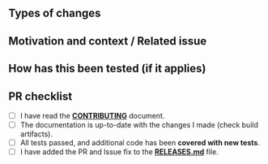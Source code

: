 ## Types of changes
<!--- What types of changes does your code introduce? Put an `x` in all the boxes that apply: -->



## Motivation and context / Related issue
<!--- Why is this change required? What problem does it solve? -->
<!--- Please link to an existing issue here if one exists. -->
<!--- (we recommend to have an existing issue for each pull request) -->



## How has this been tested (if it applies)
<!--- Please describe here how your modifications have been tested. -->



## PR checklist
<!-- - Go over all the following points, and put an `x` in all the boxes that apply. -->
<!--- If you're unsure about any of these, don't hesitate to ask. We're here to help! -->

- [ ] I have read the [**CONTRIBUTING**](https://pythonot.github.io/contributing.html) document.
- [ ] The documentation is up-to-date with the changes I made (check build artifacts).
- [ ] All tests passed, and additional code has been **covered with new tests**.
- [ ] I have added the PR and Issue fix to the [**RELEASES.md**](RELEASES.md) file.

<!--- In any case, don't hesitate to join and ask questions if you need on slack (https://pot-toolbox.slack.com/), gitter (https://gitter.im/PythonOT/community), or the mailing list (https://mail.python.org/mm3/mailman3/lists/pot.python.org/). -->
